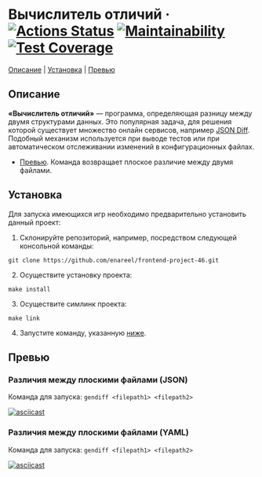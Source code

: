 # Вычислитель отличий &middot; [![Actions Status](https://github.com/enareel/frontend-project-46/workflows/hexlet-check/badge.svg)](https://github.com/enareel/frontend-project-46/actions) [![Maintainability](https://api.codeclimate.com/v1/badges/96a255766830909a7dc1/maintainability)](https://codeclimate.com/github/enareel/frontend-project-46/maintainability) [![Test Coverage](https://api.codeclimate.com/v1/badges/96a255766830909a7dc1/test_coverage)](https://codeclimate.com/github/enareel/frontend-project-46/test_coverage)

[Описание](#описание 'Описание') | [Установка](#установка 'Установка') | [Превью](#превью 'Превью')

## Описание

**«Вычислитель отличий»** — программа, определяющая разницу между двумя структурами данных. Это популярная задача, для решения которой существует множество онлайн сервисов, например [JSON Diff](http://www.jsondiff.com/ 'JSON Diff'). Подобный механизм используется при выводе тестов или при автоматическом отслеживании изменений в конфигурационных файлах.

- [Превью](#превью). Команда возвращает плоское различие между двумя файлами.

## Установка

Для запуска имеющихся игр необходимо предварительно установить данный проект:

1. Склонируйте репозиторий, например, посредством следующей консольной команды:

```
git clone https://github.com/enareel/frontend-project-46.git
```

2.  Осуществите установку проекта:

```
make install
```

3.  Осуществите симлинк проекта:

```
make link
```

4. Запустите команду, указанную [ниже](#превью).

## Превью

### Различия между плоскими файлами (JSON)

Команда для запуска: `gendiff <filepath1> <filepath2>`

[![asciicast](https://asciinema.org/a/9LwTIb4T0WSzqHXgOdiKz04wW.svg)](https://asciinema.org/a/9LwTIb4T0WSzqHXgOdiKz04wW)

### Различия между плоскими файлами (YAML)

Команда для запуска: `gendiff <filepath1> <filepath2>`

[![asciicast](https://asciinema.org/a/ETzMLr6CX6qgz2XZv97aCsjKP.svg)](https://asciinema.org/a/ETzMLr6CX6qgz2XZv97aCsjKP)
